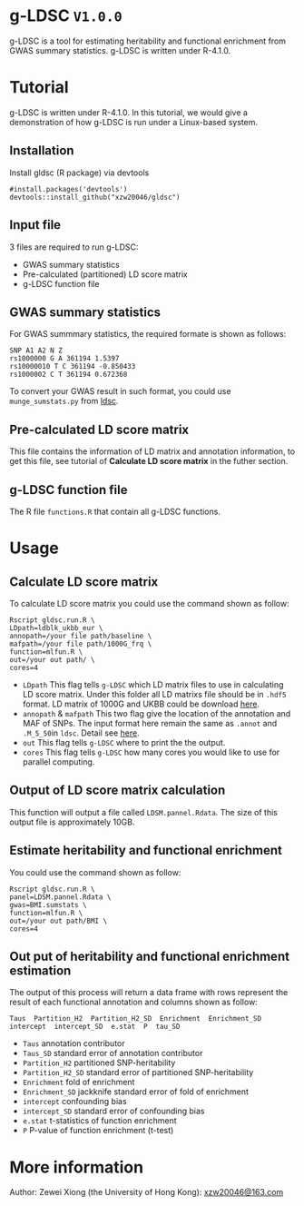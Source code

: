 # g-LDSC ```V1.0.0```
g-LDSC is a tool for estimating heritability and functional enrichment from GWAS summary statistics. g-LDSC is written under R-4.1.0. 
# Tutorial
g-LDSC is written under R-4.1.0. In this tutorial, we would give a demonstration of how g-LDSC is run under a Linux-based system.
## Installation
Install gldsc (R package) via devtools 
```
#install.packages('devtools')
devtools::install_github("xzw20046/gldsc")
```
## Input file
3 files are required to run g-LDSC:
- GWAS summary statistics
- Pre-calculated (partitioned) LD score matrix
- g-LDSC function file
## GWAS summary statistics
For GWAS summmary statistics, the required formate is shown as follows:
```
SNP A1 A2 N Z
rs1000000 G A 361194 1.5397
rs10000010 T C 361194 -0.850433
rs1000002 C T 361194 0.672368
```
To convert your GWAS result in such format, you could use ```munge_sumstats.py``` from [ldsc](https://github.com/bulik/ldsc/wiki/Partitioned-Heritability).
## Pre-calculated LD score matrix
This file contains the information of LD matrix and annotation information, to get this file, see tutorial of **Calculate LD score matrix** in the futher section.
## g-LDSC function file
The R file ```functions.R``` that contain all g-LDSC functions.
# Usage
## Calculate LD score matrix
To calculate LD score matrix you could use the command shown as follow:
```
Rscript gldsc.run.R \
LDpath=ldblk_ukbb_eur \
annopath=/your file path/baseline \
mafpath=/your file path/1000G_frq \
function=mlfun.R \
out=/your out path/ \
cores=4
```
- ```LDpath``` This flag tells ```g-LDSC``` which LD matrix files to use in calculating LD score matrix. Under this folder all LD matrixs file should be in ```.hdf5``` format. LD matrix of 1000G and UKBB could be download [here](https://github.com/getian107/PRScsx). 
- ```annopath``` & ```mafpath``` This two flag give the location of the annotation and MAF of SNPs. The input format here remain the same as ```.annot``` and ```.M_5_50```in  ```ldsc```. Detail see [here](https://github.com/bulik/ldsc/wiki/Partitioned-Heritability).
- ```out``` This flag tells ```g-LDSC``` where to print the the output.
- ```cores``` This flag tells ```g-LDSC``` how many cores you would like to use for parallel computing.

## Output of LD score matrix calculation
This function will output a file called ```LDSM.pannel.Rdata```. The size of this output file is approximately 10GB.

## Estimate heritability and functional enrichment
You could use the command shown as follow:
```
Rscript gldsc.run.R \
panel=LDSM.pannel.Rdata \
gwas=BMI.sumstats \
function=mlfun.R \
out=/your out path/BMI \
cores=4 
```
## Out put of heritability and functional enrichment estimation
The output of this process will return a data frame with rows represent the result of each functional annotation and columns shown as follow:
```
Taus  Partition_H2  Partition_H2_SD  Enrichment  Enrichment_SD  intercept  intercept_SD  e.stat  P  tau_SD   
```
- ```Taus``` annotation contributor
- ```Taus_SD``` standard error of annotation contributor
- ```Partition_H2``` partitioned SNP-heritability
- ```Partition_H2_SD``` standard error of partitioned SNP-heritability
- ```Enrichment``` fold of enrichment
- ```Enrichment_SD``` jackknife standard error of fold of enrichment
- ```intercept``` confounding bias
- ```intercept_SD``` standard error of confounding bias
- ```e.stat``` t-statistics of function enrichment
- ```P``` P-value of function enrichment (t-test)

# More information
Author: Zewei Xiong (the University of Hong Kong): xzw20046@163.com
